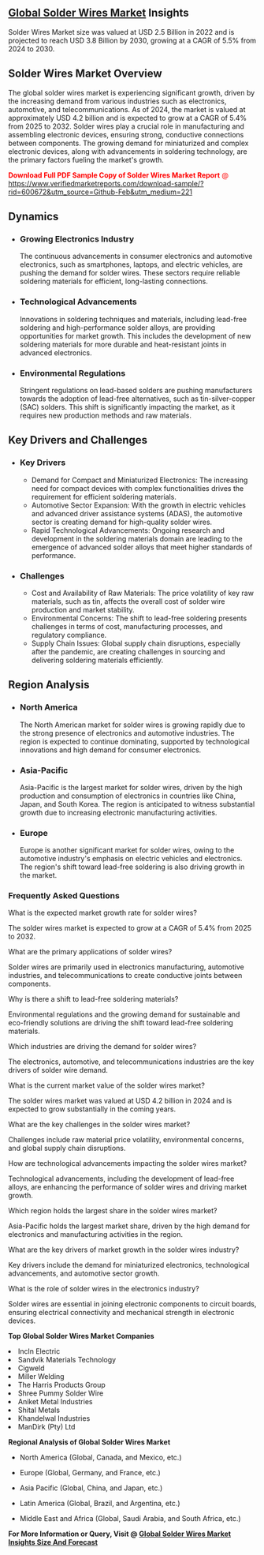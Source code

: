 <h2><a href="https://www.verifiedmarketreports.com/download-sample/?rid=600672&amp;utm_source=Github&amp;utm_medium=221" target="_blank">Global Solder Wires Market</a> Insights</h2><p>Solder Wires Market size was valued at USD 2.5 Billion in 2022 and is projected to reach USD 3.8 Billion by 2030, growing at a CAGR of 5.5% from 2024 to 2030.</p><p> <h2>Solder Wires Market Overview</h2> <p>The global solder wires market is experiencing significant growth, driven by the increasing demand from various industries such as electronics, automotive, and telecommunications. As of 2024, the market is valued at approximately USD 4.2 billion and is expected to grow at a CAGR of 5.4% from 2025 to 2032. Solder wires play a crucial role in manufacturing and assembling electronic devices, ensuring strong, conductive connections between components. The growing demand for miniaturized and complex electronic devices, along with advancements in soldering technology, are the primary factors fueling the market's growth.</p> <p><p><span class=""><span style="color: #ff0000;"><strong>Download Full PDF Sample Copy of Solder Wires Market Report</strong> @ </span><a href="https://www.verifiedmarketreports.com/download-sample/?rid=600672&amp;utm_source=Github-Feb&amp;utm_medium=221" target="_blank">https://www.verifiedmarketreports.com/download-sample/?rid=600672&amp;utm_source=Github-Feb&amp;utm_medium=221</a></span></p></p> <h2>Dynamics</h2> <ul> <li><h3>Growing Electronics Industry</h3> The continuous advancements in consumer electronics and automotive electronics, such as smartphones, laptops, and electric vehicles, are pushing the demand for solder wires. These sectors require reliable soldering materials for efficient, long-lasting connections.</li> <li><h3>Technological Advancements</h3> Innovations in soldering techniques and materials, including lead-free soldering and high-performance solder alloys, are providing opportunities for market growth. This includes the development of new soldering materials for more durable and heat-resistant joints in advanced electronics.</li> <li><h3>Environmental Regulations</h3> Stringent regulations on lead-based solders are pushing manufacturers towards the adoption of lead-free alternatives, such as tin-silver-copper (SAC) solders. This shift is significantly impacting the market, as it requires new production methods and raw materials.</li> </ul> <h2>Key Drivers and Challenges</h2> <ul> <li><h3>Key Drivers</h3> <ul> <li>Demand for Compact and Miniaturized Electronics: The increasing need for compact devices with complex functionalities drives the requirement for efficient soldering materials.</li> <li>Automotive Sector Expansion: With the growth in electric vehicles and advanced driver assistance systems (ADAS), the automotive sector is creating demand for high-quality solder wires.</li> <li>Rapid Technological Advancements: Ongoing research and development in the soldering materials domain are leading to the emergence of advanced solder alloys that meet higher standards of performance.</li> </ul> </li> <li><h3>Challenges</h3> <ul> <li>Cost and Availability of Raw Materials: The price volatility of key raw materials, such as tin, affects the overall cost of solder wire production and market stability.</li> <li>Environmental Concerns: The shift to lead-free soldering presents challenges in terms of cost, manufacturing processes, and regulatory compliance.</li> <li>Supply Chain Issues: Global supply chain disruptions, especially after the pandemic, are creating challenges in sourcing and delivering soldering materials efficiently.</li> </ul> </li> </ul> <h2>Region Analysis</h2> <ul> <li><h3>North America</h3> The North American market for solder wires is growing rapidly due to the strong presence of electronics and automotive industries. The region is expected to continue dominating, supported by technological innovations and high demand for consumer electronics.</li> <li><h3>Asia-Pacific</h3> Asia-Pacific is the largest market for solder wires, driven by the high production and consumption of electronics in countries like China, Japan, and South Korea. The region is anticipated to witness substantial growth due to increasing electronic manufacturing activities.</li> <li><h3>Europe</h3> Europe is another significant market for solder wires, owing to the automotive industry's emphasis on electric vehicles and electronics. The region's shift toward lead-free soldering is also driving growth in the market.</li> </ul> <h3>Frequently Asked Questions</h3> <p>What is the expected market growth rate for solder wires?</p> <p>The solder wires market is expected to grow at a CAGR of 5.4% from 2025 to 2032.</p> <p>What are the primary applications of solder wires?</p> <p>Solder wires are primarily used in electronics manufacturing, automotive industries, and telecommunications to create conductive joints between components.</p> <p>Why is there a shift to lead-free soldering materials?</p> <p>Environmental regulations and the growing demand for sustainable and eco-friendly solutions are driving the shift toward lead-free soldering materials.</p> <p>Which industries are driving the demand for solder wires?</p> <p>The electronics, automotive, and telecommunications industries are the key drivers of solder wire demand.</p> <p>What is the current market value of the solder wires market?</p> <p>The solder wires market was valued at USD 4.2 billion in 2024 and is expected to grow substantially in the coming years.</p> <p>What are the key challenges in the solder wires market?</p> <p>Challenges include raw material price volatility, environmental concerns, and global supply chain disruptions.</p> <p>How are technological advancements impacting the solder wires market?</p> <p>Technological advancements, including the development of lead-free alloys, are enhancing the performance of solder wires and driving market growth.</p> <p>Which region holds the largest share in the solder wires market?</p> <p>Asia-Pacific holds the largest market share, driven by the high demand for electronics and manufacturing activities in the region.</p> <p>What are the key drivers of market growth in the solder wires industry?</p> <p>Key drivers include the demand for miniaturized electronics, technological advancements, and automotive sector growth.</p> <p>What is the role of solder wires in the electronics industry?</p> <p>Solder wires are essential in joining electronic components to circuit boards, ensuring electrical connectivity and mechanical strength in electronic devices.</p> </p><p><strong>Top Global Solder Wires Market Companies</strong></p><div data-test-id=""><p><li> Incln Electric</li><li> Sandvik Materials Technology</li><li> Cigweld</li><li> Miller Welding</li><li> The Harris Products Group</li><li> Shree Pummy Solder Wire</li><li> Aniket Metal Industries</li><li> Shital Metals</li><li> Khandelwal Industries</li><li> ManDirk (Pty) Ltd</li></p><div><strong>Regional Analysis of&nbsp;Global Solder Wires Market</strong></div><ul><li dir="ltr"><p dir="ltr">North America&nbsp;(Global, Canada, and Mexico, etc.)</p></li><li dir="ltr"><p dir="ltr">Europe (Global, Germany, and France, etc.)</p></li><li dir="ltr"><p dir="ltr">Asia Pacific&nbsp;(Global, China, and Japan, etc.)</p></li><li dir="ltr"><p dir="ltr">Latin America&nbsp;(Global, Brazil, and Argentina, etc.)</p></li><li dir="ltr">Middle East and Africa&nbsp;(Global, Saudi Arabia, and South Africa, etc.)</li></ul><p><strong>For More Information or Query, Visit @&nbsp;</strong><strong><a href="https://www.verifiedmarketreports.com/product/solder-wires-market/?utm_source=Github&amp;utm_medium=221" target="_blank">Global Solder Wires Market Insights Size And Forecast</a></strong></p></div>
